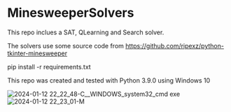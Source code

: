 # MinesweeperSolvers
This repo inclues a SAT, QLearning and Search solver.

The solvers use some source code from https://github.com/ripexz/python-tkinter-minesweeper 


pip install -r requirements.txt



This repo was created and tested with Python 3.9.0 using Windows 10

![2024-01-12 22_22_48-C__WINDOWS_system32_cmd exe](https://github.com/LeanderZiehm/MinesweeperSolvers/assets/117998178/31e01ff0-7632-4964-a6b0-ffcdde6295d9)
![2024-01-12 22_23_01-M](https://github.com/LeanderZiehm/MinesweeperSolvers/assets/117998178/2cc7d289-4566-46c6-840c-f3226ada955b)
